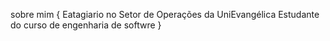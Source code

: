 sobre mim {
Eatagiario no Setor de Operações da UniEvangélica
Estudante do curso de engenharia de softwre
}

<!---
guilhermeMiguel123/guilhermeMiguel123 is a ✨ special ✨ repository because its `README.md` (this file) appears on your GitHub profile.
You can click the Preview link to take a look at your changes.
--->
